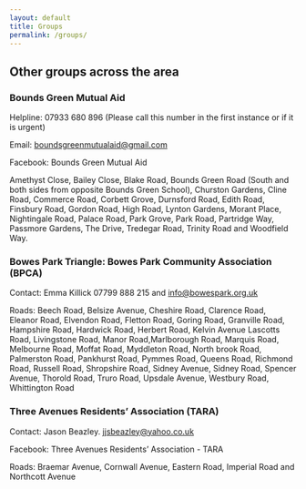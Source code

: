 ```yaml
---
layout: default
title: Groups
permalink: /groups/
---
```


## Other groups across the area

### Bounds Green Mutual Aid

Helpline: 07933 680 896 (Please call this number in the first instance or if it is urgent)

Email: boundsgreenmutualaid@gmail.com

Facebook: Bounds Green Mutual Aid

Amethyst Close, Bailey Close, Blake Road,  Bounds Green Road (South and both sides from opposite Bounds Green School), Churston Gardens, Cline Road, Commerce Road, Corbett Grove, Durnsford Road, Edith Road, Finsbury Road, Gordon Road, High Road, Lynton Gardens, Morant Place, Nightingale Road, Palace Road, Park Grove, Park Road, Partridge Way, Passmore Gardens, The Drive, Tredegar Road, Trinity Road and Woodfield Way.


### Bowes Park Triangle: Bowes Park Community Association (BPCA)

Contact: Emma Killick 07799 888 215 and info@bowespark.org.uk

Roads: Beech Road, Belsize Avenue, Cheshire Road, Clarence Road, Eleanor Road, Elvendon Road, Fletton Road, Goring Road, Granville Road, Hampshire Road, Hardwick Road, Herbert Road, Kelvin Avenue Lascotts Road, Livingstone Road, Manor Road,Marlborough Road, Marquis Road, Melbourne Road, Moffat Road, Myddleton Road, North brook Road, Palmerston Road, Pankhurst Road, Pymmes Road, Queens Road, Richmond Road, Russell Road, Shropshire Road, Sidney Avenue, Sidney Road, Spencer Avenue, Thorold Road, Truro Road, Upsdale Avenue, Westbury Road, Whittington Road


### Three Avenues Residents’ Association (TARA)

Contact: Jason Beazley. jjsbeazley@yahoo.co.uk 

Facebook: Three Avenues Residents’ Association - TARA

Roads: Braemar Avenue, Cornwall Avenue, Eastern Road, Imperial Road and Northcott Avenue
